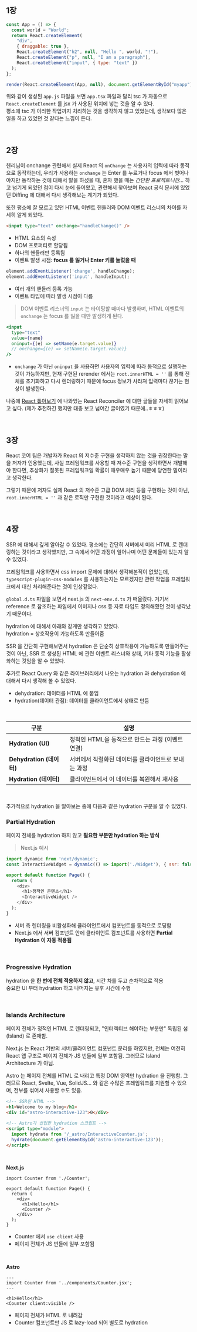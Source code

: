 ## 1장

```javascript
const App = () => {
  const world = "World";
  return React.createElement(
    "div",
    { draggable: true },
    React.createElement("h2", null, "Hello ", world, "!"),
    React.createElement("p", null, "I am a paragraph"),
    React.createElement("input", { type: "text" })
  );
};

render(React.createElement(App, null), document.getElementById("myapp"));
```

위와 같이 생성된 `app.js` 파일을 보면 `app.tsx` 파일과 달리 tsc 가 자동으로 `React.createElement` 를 jsx 가 사용된 위치에 넣는 것을 알 수 있다.  
평소에 tsc 가 이러한 작업까지 처리하는 것을 생각하지 않고 있었는데, 생각보다 많은 일을 하고 있었던 것 같다는 느낌이 든다.

<br>

## 2장  

헨리님이 onchange 관련해서 실제 React 의 `onChange` 는 사용자의 입력에 따라 동적으로 동작하는데, 우리가 사용하는 `onchange` 는 Enter 를 누르거나 focus 에서 벗어나야지만 동작하는 것에 대해서 말을 하셨을 때, 혼자 했을 때는 *간단한 프로젝트니깐...* 하고 넘기게 되었던 점이 다시 눈에 들어왔고, 관련해서 찾아보며 React 공식 문서에 있었던 Diffing 에 대해서 다시 생각해보는 계기가 되었다. 

또한 평소에 잘 모르고 있던 HTML 이벤트 핸들러와 DOM 이벤트 리스너의 차이를 자세히 알게 되었다.

```html
<input type="text" onchange="handleChange()" />
```
- HTML 요소의 속성
- DOM 프로퍼티로 할당됨
- 하나의 핸들러만 등록됨
- 이벤트 발생 시점: **focus 를 잃거나 Enter 키를 눌렀을 때**

```js
element.addEventListener('change', handleChange);
element.addEventListener('input', handleInput);
```
- 여러 개의 핸들러 등록 가능
- 이벤트 타입에 따라 발생 시점이 다름
  
> DOM 이벤트 리스너의 `input` 는 타이핑할 때마다 발생하며, HTML 이벤트의 `onchange` 는 focus 를 잃을 때만 발생하게 된다. 

```jsx
<input
  type="text"
  value={name}
  oninput={(e) => setName(e.target.value)}
  // onchange={(e) => setName(e.target.value)}
/>
```
- `onchange` 가 아닌 `oninput` 을 사용하면 사용자의 입력에 따라 동적으로 실행하는 것이 가능하지만, 현재 구현된 rerender 에서는 `root.innerHTML = ''` 를 통해 전체를 초기화하고 다시 렌더링하기 때문에 focus 정보가 사라져 입력마다 끊기는 현상이 발생한다. 


나중에 [React 톺아보기](https://goidle.github.io/) 에 나와있는 React Reconciler 에 대한 글들을 자세히 읽어보고 싶다. (제가 추천하긴 했지만 대충 보고 넘어간 글이였기 때문에..ㅎㅎㅎ)

<br>

## 3장

React 코어 팀은 개발자가 React 의 저수준 구현을 생각하지 않는 것을 권장한다는 말을 저자가 인용했는데, 사실 프레임워크를 사용할 때 저수준 구현을 생각하면서 개발해야 한다면, 추상화가 잘못된 프레임워크일 확률이 매우매우 높기 때문에 당연한 말이라고 생각한다.  

그렇기 때문에 저자도 실제 React 의 저수준 고급 DOM 처리 등을 구현하는 것이 아닌, `root.innerHTML = ''` 과 같은 로직만 구현한 것이라고 예상이 된다.  

<br>

## 4장

SSR 에 대해서 깊게 알아갈 수 있었다. 평소에는 간단히 서버에서 미리 HTML 로 렌더링하는 것이라고 생각했지만, 그 속에서 어떤 과정이 일어나며 어떤 문제들이 있는지 알 수 있었다.  

프레임워크를 사용하면서 css import 문제에 대해서 생각해본적이 없었는데, `typescript-plugin-css-modules` 를 사용하는지는 모르겠지만 관련 작업을 프레임워크에서 대신 처리해준다는 것이 인상깊었다.  

`global.d.ts` 파일을 보면서 next.js 의 `next-env.d.ts` 가 떠올랐다. 거기서 reference 로 참조하는 파일에서 이미지나 css 등 자료 타입도 정의해줬던 것이 생각났기 때문이다.  

hydration 에 대해서 아래와 같게만 생각하고 있었다.     
hydration = 상호작용이 가능하도록 만들어줌  

SSR 을 간단히 구현해보면서 hydration 은 단순히 상호작용이 가능하도록 만들어주는 것이 아닌, SSR 로 생성된 HTML 에 관련 이벤트 리스너와 상태, 기타 동적 기능을 활성화하는 것임을 알 수 있었다.  

추가로 React Query 와 같은 라이브러리에서 나오는 hydration 과 dehydration 에 대해서 다시 생각해 볼 수 있었다.
- dehydration: 데이터를 HTML 에 붙임
- hydration(데이터 관점): 데이터를 클라이언트에서 상태로 만듬

<br>

| 구분                    | 설명                             |
| --------------------- | ------------------------------ |
| **Hydration (UI)**    | 정적인 HTML을 동적으로 만드는 과정 (이벤트 연결) |
| **Dehydration (데이터)** | 서버에서 직렬화된 데이터를 클라이언트로 보내는 과정   |
| **Hydration (데이터)**   | 클라이언트에서 이 데이터를 복원해서 재사용        |

<br>

추가적으로 hydration 을 알아보는 중에 다음과 같은 hydration 구분을 알 수 있었다.

### Partial Hydration

페이지 전체를 hydration 하지 않고 **필요한 부분만 hydration 하는 방식**  

> Next.js 예시
```js
import dynamic from 'next/dynamic';
const InteractiveWidget = dynamic(() => import('./Widget'), { ssr: false });

export default function Page() {
  return (
    <div>
      <h1>정적인 콘텐츠</h1>
      <InteractiveWidget />
    </div>
  );
}

```
- 서버 측 렌더링을 비활성화해 클라이언트에서 컴포넌트를 동적으로 로딩함
- Next.js 에서 서버 컴포넌트 안에 클라이언트 컴포넌트를 사용하면 **Partial Hydration 이 자동 적용됨**

<br>

### Progressive Hydration

hydration 을 **한 번에 전체 적용하지 않고**, 시간 차를 두고 순차적으로 적용  
중요한 UI 부터 hydration 하고 나머지는 유후 시간에 수행  

<br>

### Islands Architecture

페이지 전체가 정적인 HTML 로 렌더링되고, "인터렉티브 해야하는 부분만" 독립된 섬(Island) 로 존재함.  

Next.js 는 React 기반의 서버/클라이언트 컴포넌트 분리를 하였지만, 전체는 여전히 React 앱 구조로 페이지 전체가 JS 번들에 일부 포함됨. 그러므로 Island Architecture 가 아님.  

Astro 는 페이지 전체를 HTML 로 내리고 특정 DOM 영역만 hydration 을 진행함. 그러므로 React, Svelte, Vue, SolidJS... 와 같은 수많은 프레임워크를 지원할 수 있으며, 전부를 섞어서 사용할 수도 있음.

```html
<!-- SSR된 HTML -->
<h1>Welcome to my blog</h1>
<div id="astro-interactive-123">0</div>

<!-- Astro가 삽입한 hydration 스크립트 -->
<script type="module">
  import hydrate from '/_astro/InteractiveCounter.js';
  hydrate(document.getElementById('astro-interactive-123'));
</script>

```

<br>

**Next.js**  

```tsx
import Counter from './Counter';

export default function Page() {
  return (
    <div>
      <h1>Hello</h1>
      <Counter />
    </div>
  );
}
```
- Counter 에서 `use client` 사용
- 페이지 전체가 JS 번들에 일부 포함됨

<br>

**Astro**

```astro
---
import Counter from '../components/Counter.jsx';
---

<h1>Hello</h1>
<Counter client:visible />
```
- 페이지 전체가 HTML 로 내려감
- Counter 컴포넌트만 JS 로 lazy-load 되어 별도로 hydration